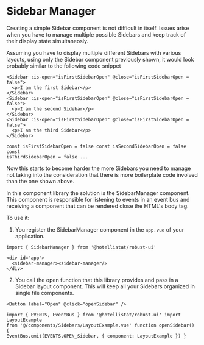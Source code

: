# Sidebar Manager

Creating a simple Sidebar component is not difficult in itself. Issues arise when you have to manage multiple possible Sidebars and keep track of their display state simultaneosly.

Assuming you have to display multiple different Sidebars with various layouts, using only the Sidebar component previously shown, it would look probably similar to the following code snippet

```vue
<Sidebar :is-open="isFirstSidebarOpen" @close="isFirstSidebarOpen = false">
  <p>I am the first Sidebar</p>
</Sidebar>
<Sidebar :is-open="isFirstSidebarOpen" @close="isFirstSidebarOpen = false">
  <p>I am the second Sidebar</p>
</Sidebar>
<Sidebar :is-open="isFirstSidebarOpen" @close="isFirstSidebarOpen = false">
  <p>I am the third Sidebar</p>
</Sidebar>

const isFirstSidebarOpen = false const isSecondSidebarOpen = false const
isThirdSidebarOpen = false ...
```

Now this starts to become harder the more Sidebars you need to manage not taking into the consideration that there is more boilerplate code involved than the one shown above.

In this component library the solution is the SidebarManager component. This component is responsible for listening to events in an event bus and receiving a component that can be rendered close the HTML's body tag.

To use it:

1. You register the SidebarManager component in the `app.vue` of your application.

```vue
import { SidebarManager } from '@hotellistat/robust-ui'

<div id="app">
  <sidebar-manager><sidebar-manager/>
</div>
```

2. You call the open function that this library provides and pass in a Sidebar layout component. This will keep all your Sidebars organized in single file components.

```vue
<Button label="Open" @click="openSidebar" />

import { EVENTS, EventBus } from '@hotellistat/robust-ui' import LayoutExample
from '@/components/Sidebars/LayoutExample.vue' function openSidebar() {
EventBus.emit(EVENTS.OPEN_Sidebar, { component: LayoutExample }) }
```

<SidebarManagerExample />

<script setup>
import SidebarManagerExample from './SidebarManagerExample.vue'
</script>

